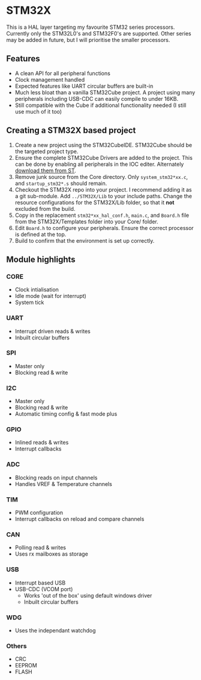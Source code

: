 # STM32X
This is a HAL layer targeting my favourite STM32 series processors.
Currently only the STM32L0's and STM32F0's are supported. Other series may be added in future, but I will prioritise the smaller processors.

## Features
* A clean API for all peripheral functions
* Clock management handled
* Expected features like UART circular buffers are built-in
* Much less bloat than a vanilla STM32Cube project. A project using many peripherals including USB-CDC can easily compile to under 16KB.
* Still compatible with the Cube if additional functionality needed (I still use much of it too)

## Creating a STM32X based project
1) Create a new project using the STM32CubeIDE. STM32Cube should be the targeted project type.
2) Ensure the complete STM32Cube Drivers are added to the project. This can be done by enabling all peripherals in the IOC editer. Alternately [download them from ST](https://www.st.com/en/ecosystems/stm32cube.html#products).
3) Remove junk source from the Core directory. Only `system_stm32*xx.c`, and `startup_stm32*.s` should remain.
4) Checkout the STM32X repo into your project. I recommend adding it as a git sub-module. Add `../STM32X/Lib` to your include paths. Change the resource configurations for the STM32X/Lib folder, so that it **not** excluded from the build.
5) Copy in the replacement `stm32*xx_hal_conf.h`, `main.c`, and `Board.h` file from the STM32X/Templates folder into your Core/ folder.
6) Edit `Board.h` to configure your peripherals. Ensure the correct processor is defined at the top.
7) Build to confirm that the environment is set up correctly.

## Module highlights
### CORE
* Clock intialisation
* Idle mode (wait for interrupt)
* System tick

### UART
* Interrupt driven reads & writes
* Inbuilt circular buffers

### SPI
* Master only
* Blocking read & write

### I2C
* Master only
* Blocking read & write
* Automatic timing config & fast mode plus

### GPIO
* Inlined reads & writes
* Interrupt callbacks

### ADC
* Blocking reads on input channels
* Handles VREF & Temperature channels

### TIM
* PWM configuration
* Interrupt callbacks on reload and compare channels

### CAN
* Polling read & writes
* Uses rx mailboxes as storage

### USB
* Interrupt based USB
* USB-CDC (VCOM port)
	* Works 'out of the box' using default windows driver
	* Inbuilt circular buffers

### WDG
* Uses the independant watchdog

### Others
* CRC
* EEPROM
* FLASH
